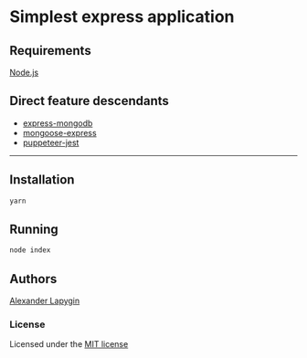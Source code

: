 # Simplest express application

## Requirements

[Node.js](https://nodejs.org/en/download/package-manager/)

## Direct feature descendants

* [express-mongodb](https://github.com/softspider/express-mongodb)
* [mongoose-express](https://github.com/softspider/mongoose-express)
* [puppeteer-jest](https://github.com/softspider/puppeteer-jest)

---

## Installation

```sh
yarn
```

## Running

```sh
node index
```

## Authors

[Alexander Lapygin](https://github.com/AlexanderLapygin)

### License

Licensed under the [MIT license](./LICENSE)
